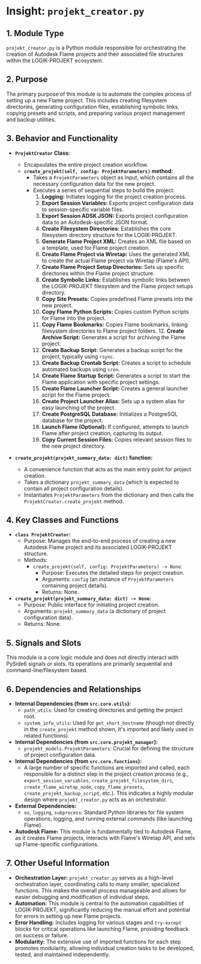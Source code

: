 # Insight: `projekt_creator.py`

## 1. Module Type

`projekt_creator.py` is a Python module responsible for orchestrating the creation of Autodesk Flame projects and their associated file structures within the LOGIK-PROJEKT ecosystem.

## 2. Purpose

The primary purpose of this module is to automate the complex process of setting up a new Flame project. This includes creating filesystem directories, generating configuration files, establishing symbolic links, copying presets and scripts, and preparing various project management and backup utilities.

## 3. Behavior and Functionality

- **`ProjektCreator` Class:**
  - Encapsulates the entire project creation workflow.
  - **`create_projekt(self, config: ProjektParameters)` method:**
    - Takes a `ProjektParameters` object as input, which contains all the necessary configuration data for the new project.
    - Executes a series of sequential steps to build the project:
      1.  **Logging:** Initiates logging for the project creation process.
      2.  **Export Session Variables:** Exports project configuration data to session-specific variable files.
      3.  **Export Session ADSK JSON:** Exports project configuration data to an Autodesk-specific JSON format.
      4.  **Create Filesystem Directories:** Establishes the core filesystem directory structure for the LOGIK-PROJEKT.
      5.  **Generate Flame Project XML:** Creates an XML file based on a template, used for Flame project creation.
      6.  **Create Flame Project via Wiretap:** Uses the generated XML to create the actual Flame project via Wiretap (Flame's API).
      7.  **Create Flame Project Setup Directories:** Sets up specific directories within the Flame project structure.
      8.  **Create Symbolic Links:** Establishes symbolic links between the LOGIK-PROJEKT filesystem and the Flame project setups directory.
      9.  **Copy Site Presets:** Copies predefined Flame presets into the new project.
      10. **Copy Flame Python Scripts:** Copies custom Python scripts for Flame into the project.
      11. **Copy Flame Bookmarks:** Copies Flame bookmarks, linking filesystem directories to Flame project folders.
            12. **Create Archive Script:** Generates a script for archiving the Flame project.
      13. **Create Backup Script:** Generates a backup script for the project, typically using `rsync`.
      14. **Create Backup Crontab Script:** Creates a script to schedule automated backups using `cron`.
      15. **Create Flame Startup Script:** Generates a script to start the Flame application with specific project settings.
      16. **Create Flame Launcher Script:** Creates a general launcher script for the Flame project.
      17. **Create Project Launcher Alias:** Sets up a system alias for easy launching of the project.
      18. **Create PostgreSQL Database:** Initializes a PostgreSQL database for the project.
      19. **Launch Flame (Optional):** If configured, attempts to launch Flame after project creation, capturing its output.
      20. **Copy Current Session Files:** Copies relevant session files to the new project directory.

- **`create_projekt(projekt_summary_data: dict)` function:**
  - A convenience function that acts as the main entry point for project creation.
  - Takes a dictionary `projekt_summary_data` (which is expected to contain all project configuration details).
  - Instantiates `ProjektParameters` from the dictionary and then calls the `ProjektCreator.create_projekt` method.

## 4. Key Classes and Functions

- **`class ProjektCreator`:**
  - Purpose: Manages the end-to-end process of creating a new Autodesk Flame project and its associated LOGIK-PROJEKT structure.
  - Methods:
    - `create_projekt(self, config: ProjektParameters) -> None`:
      - Purpose: Executes the detailed steps for project creation.
      - Arguments: `config` (an instance of `ProjektParameters` containing project details).
      - Returns: None.
- **`create_projekt(projekt_summary_data: dict) -> None`:**
  - Purpose: Public interface for initiating project creation.
  - Arguments: `projekt_summary_data` (a dictionary of project configuration data).
  - Returns: None.

## 5. Signals and Slots

This module is a core logic module and does not directly interact with PySide6 signals or slots. Its operations are primarily sequential and command-line/filesystem based.

## 6. Dependencies and Relationships

- **Internal Dependencies (from `src.core.utils`):**
  - `path_utils`: Used for creating directories and getting the project root.
  - `system_info_utils`: Used for `get_short_hostname` (though not directly in the `create_projekt` method shown, it's imported and likely used in related functions).
- **Internal Dependencies (from `src.core.projekt_manager`):**
  - `projekt_models.ProjektParameters`: Crucial for defining the structure of project configuration data.
- **Internal Dependencies (from `src.core.functions`):**
  - A large number of specific functions are imported and called, each responsible for a distinct step in the project creation process (e.g., `export_session_variables`, `create_projekt_filesystem_dirs`, `create_flame_wiretap_node`, `copy_flame_presets`, `create_projekt_backup_script`, etc.). This indicates a highly modular design where `projekt_creator.py` acts as an orchestrator.
- **External Dependencies:**
  - `os`, `logging`, `subprocess`: Standard Python libraries for file system operations, logging, and running external commands (like launching Flame).
- **Autodesk Flame:** This module is fundamentally tied to Autodesk Flame, as it creates Flame projects, interacts with Flame's Wiretap API, and sets up Flame-specific configurations.

## 7. Other Useful Information

- **Orchestration Layer:** `projekt_creator.py` serves as a high-level orchestration layer, coordinating calls to many smaller, specialized functions. This makes the overall process manageable and allows for easier debugging and modification of individual steps.
- **Automation:** This module is central to the automation capabilities of LOGIK-PROJEKT, significantly reducing the manual effort and potential for errors in setting up new Flame projects.
- **Error Handling:** Includes logging for various stages and `try-except` blocks for critical operations like launching Flame, providing feedback on success or failure.
- **Modularity:** The extensive use of imported functions for each step promotes modularity, allowing individual creation tasks to be developed, tested, and maintained independently.
